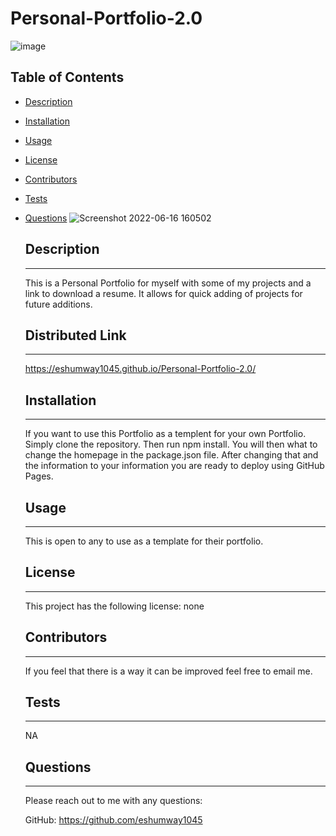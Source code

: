 
      
  # Personal-Portfolio-2.0

    
  ![image](https;//img.shields.io/badge/license-none-brightgreen)
  
  ## Table of Contents
    
* [Description](#Description)
    
* [Installation](#Installation)
    
* [Usage](#Usage)
    
* [License](#License)
    
* [Contributors](#Contributors)
    
* [Tests](#Tests)
    
* [Questions](#Questions)
![Screenshot 2022-06-16 160502](https://user-images.githubusercontent.com/54603559/174184258-198cd251-5566-427d-a1b7-8b848b0825f5.png)


    ## Description
    -------------------------------------------------------
    This is a Personal Portfolio for myself with some of my projects and a link to download a resume.  It allows for quick adding of projects for future additions.  


    ## Distributed Link
    -------------------------------------------------------
    https://eshumway1045.github.io/Personal-Portfolio-2.0/


    ## Installation
    -------------------------------------------------------
    If you want to use this Portfolio as a templent for your own Portfolio.  Simply clone the repository. Then run npm install.  You will then what to change the homepage in the package.json file.  After changing that and the information to your information you are ready to deploy using GitHub Pages.

    ## Usage
    -------------------------------------------------------
    This is open to any to use as a template for their portfolio.

    ## License
    -------------------------------------------------------
    This project has the following license: none

    ## Contributors
    -------------------------------------------------------
    If you feel that there is a way it can be improved feel free to email me.

    ## Tests
    -------------------------------------------------------
    NA

    ## Questions
    -------------------------------------------------------
    Please reach out to me with any questions:

    GitHub: https://github.com/eshumway1045
